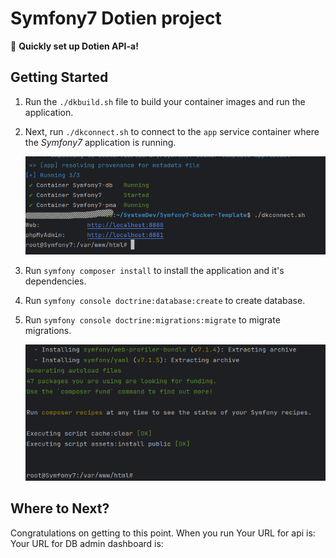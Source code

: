 # Symfony7 Dotien project

🚀 **Quickly set up Dotien API-a!**


## Getting Started

1. Run the `./dkbuild.sh` file to build your container images and run the application.
2. Next, run `./dkconnect.sh` to connect to the `app` service container where the *Symfony7* application is running.

   ![Connecting to Symfony7 container](dkconnect-img.png)

3. Run `symfony composer install` to install the application and it's dependencies.
4. Run `symfony console doctrine:database:create` to create database.
5. Run `symfony console doctrine:migrations:migrate` to migrate migrations.

   ![Installation of application and composer packages](dkconnect-install.png)

## Where to Next?

Congratulations on getting to this point. When you run
Your URL for api is:
Your URL for DB admin dashboard is:



